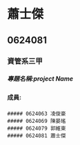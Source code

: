 # 蕭士傑
## 0624081
### 資管系三甲
##### 專題名稱:project Name
#### 成員:
```
##### 0624063 凌俊豪
##### 0624069 陳晏瑤
##### 0624079 郭維東
##### 0624081 蕭士傑
```
